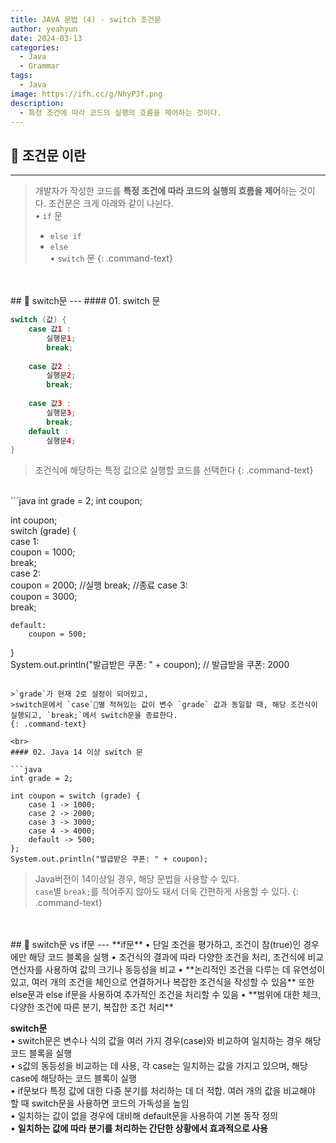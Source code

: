 ```yaml
---
title: JAVA 문법 (4) - switch 조건문
author: yeahyun
date: 2024-03-13
categories:
  - Java
  - Grammar
tags:
  - Java
image: https://ifh.cc/g/NhyPJf.png
description:
  - 특정 조건에 따라 코드의 실행의 흐름을 제어하는 것이다.
---
```

## 🔎 조건문 이란
---

>개발자가 작성한 코드를 **특정 조건에 따라 코드의 실행의 흐름을 제어**하는 것이다. 조건문은 크게 아래와 같이 나뉜다.  
>• `if` 문  
>	- `else if`  
>	- `else`   
>• `switch` 문
{: .command-text}


<br>
<br>
## 🔎 switch문
---
#### 01. switch 문

```java
switch (값) {
	case 값1 : 
		실행문1;
		break;
		
	case 값2 : 
		실행문2;
		break;
		
	case 값3 : 
		실행문3;
		break;
	default :
		실행문4;
}
```

>조건식에 해당하는 특정 값으로 실행할 코드를 선택한다
{: .command-text}

<br>
```java
int grade = 2;
int coupon;
  
int coupon;  
switch (grade) {  
    case 1:  
        coupon = 1000;  
        break;  
    case 2:  
        coupon = 2000;  //실행
        break;  //종료
    case 3:  
        coupon = 3000;  
        break;  
  
    default:  
        coupon = 500;  
}  
System.out.println("발급받은 쿠폰: " + coupon);
// 발급받을 쿠폰: 2000
```

>`grade`가 현재 2로 설정이 되어있고,  
>switch문에서 `case`별 적혀있는 값이 변수 `grade` 값과 동일할 때, 해당 조건식이 실행되고, `break;`에서 switch문을 종료한다.
{: .command-text}

<br>
#### 02. Java 14 이상 switch 문

```java
int grade = 2;  
  
int coupon = switch (grade) {  
    case 1 -> 1000;
    case 2 -> 2000;
    case 3 -> 3000;
    case 4 -> 4000;
    default -> 500;
};  
System.out.println("발급받은 쿠폰: " + coupon);
```

> Java버전이 14이상일 경우, 해당 문법을 사용할 수 있다.  
> `case`별 `break;`를 적어주지 않아도 돼서 더욱 간편하게 사용할 수 있다.
{: .command-text}


<br>
<br>
## 🔎 switch문 vs if문
---
**if문**   
    • 단일 조건을 평가하고, 조건이 참(true)인 경우에만 해당 코드 블록을 실행   
    • 조건식의 결과에 따라 다양한 조건을 처리, 조건식에 비교 연산자를 사용하여 값의 크기나 동등성을 비교   
    • **논리적인 조건을 다루는 데 유연성이 있고, 여러 개의 조건을 체인으로 연결하거나 복잡한 조건식을 작성할 수 있음** 또한 else문과 else if문을 사용하여 추가적인 조건을 처리할 수 있음   
    • **범위에 대한 체크, 다양한 조건에 따른 분기, 복잡한 조건 처리** 
     
**switch문**   
    • switch문은 변수나 식의 값을 여러 가지 경우(case)와 비교하여 일치하는 경우 해당 코드 블록을 실행   
    • s값의 동등성을 비교하는 데 사용, 각 case는 일치하는 값을 가지고 있으며, 해당 case에 해당하는 코드 블록이 실행   
    • if문보다 특정 값에 대한 다중 분기를 처리하는 데 더 적합. 여러 개의 값을 비교해야 할 때 switch문을 사용하면 코드의 가독성을 높임   
    • 일치하는 값이 없을 경우에 대비해 default문을 사용하여 기본 동작 정의   
    • **일치하는 값에 따라 분기를 처리하는 간단한 상황에서 효과적으로 사용**